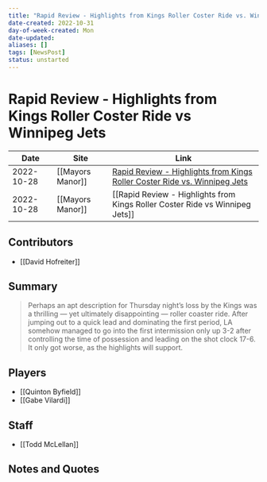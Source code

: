 ```yaml
---
title: "Rapid Review - Highlights from Kings Roller Coster Ride vs. Winnipeg Jets"
date-created: 2022-10-31
day-of-week-created: Mon
date-updated: 
aliases: []
tags: [NewsPost]
status: unstarted
---
```


# Rapid Review - Highlights from Kings Roller Coster Ride vs Winnipeg Jets

| Date       | Site             | Link                                                                                                                                                                                 |
| ---------- | ---------------- | ------------------------------------------------------------------------------------------------------------------------------------------------------------------------------------ |
| 2022-10-28 | [[Mayors Manor]] | [Rapid Review - Highlights from Kings Roller Coster Ride vs. Winnipeg Jets](https://mayorsmanor.com/2022/10/rapid-review-highlights-from-kings-roller-coster-ride-vs-winnipeg-jets/) |
| 2022-10-28 | [[Mayors Manor]] | [[Rapid Review - Highlights from Kings Roller Coster Ride vs Winnipeg Jets]]                                                                                                        |

## Contributors
- [[David Hofreiter]]


## Summary
> Perhaps an apt description for Thursday night’s loss by the Kings was a thrilling — yet ultimately disappointing — roller coaster ride. After jumping out to a quick lead and dominating the first period, LA somehow managed to go into the first intermission only up 3-2 after controlling the time of possession and leading on the shot clock 17-6. It only got worse, as the highlights will support.


## Players
- [[Quinton Byfield]]
- [[Gabe Vilardi]]


## Staff
- [[Todd McLellan]]


## Notes and Quotes
> 

